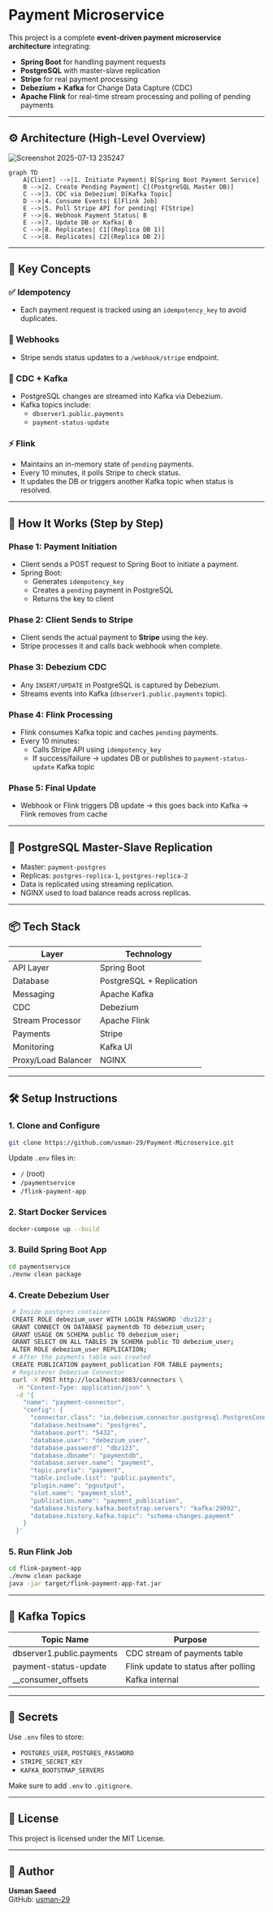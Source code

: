 # Payment Microservice

This project is a complete **event-driven payment microservice architecture** integrating:

- **Spring Boot** for handling payment requests
- **PostgreSQL** with master-slave replication
- **Stripe** for real payment processing
- **Debezium + Kafka** for Change Data Capture (CDC)
- **Apache Flink** for real-time stream processing and polling of pending payments

---

## ⚙️ Architecture (High-Level Overview)

![Screenshot 2025-07-13 235247](https://github.com/user-attachments/assets/40ceca14-20bc-4af3-8bae-361ce6d1f130)

```mermaid
graph TD
    A[Client] -->|1. Initiate Payment| B[Spring Boot Payment Service]
    B -->|2. Create Pending Payment| C[(PostgreSQL Master DB)]
    C -->|3. CDC via Debezium| D[Kafka Topic]
    D -->|4. Consume Events| E[Flink Job]
    E -->|5. Poll Stripe API for pending| F[Stripe]
    F -->|6. Webhook Payment Status| B
    E -->|7. Update DB or Kafka| B
    C -->|8. Replicates| C1[(Replica DB 1)]
    C -->|8. Replicates| C2[(Replica DB 2)]
```

---

## 🧠 Key Concepts

### ✅ Idempotency
- Each payment request is tracked using an `idempotency_key` to avoid duplicates.

### 🔁 Webhooks
- Stripe sends status updates to a `/webhook/stripe` endpoint.

### 🔄 CDC + Kafka
- PostgreSQL changes are streamed into Kafka via Debezium.
- Kafka topics include:
  - `dbserver1.public.payments`
  - `payment-status-update`

### ⚡ Flink
- Maintains an in-memory state of `pending` payments.
- Every 10 minutes, it polls Stripe to check status.
- It updates the DB or triggers another Kafka topic when status is resolved.

---

## 🧪 How It Works (Step by Step)

### Phase 1: Payment Initiation
- Client sends a POST request to Spring Boot to initiate a payment.
- Spring Boot:
  - Generates `idempotency_key`
  - Creates a `pending` payment in PostgreSQL
  - Returns the key to client

### Phase 2: Client Sends to Stripe
- Client sends the actual payment to **Stripe** using the key.
- Stripe processes it and calls back webhook when complete.

### Phase 3: Debezium CDC
- Any `INSERT/UPDATE` in PostgreSQL is captured by Debezium.
- Streams events into Kafka (`dbserver1.public.payments` topic).

### Phase 4: Flink Processing
- Flink consumes Kafka topic and caches `pending` payments.
- Every 10 minutes:
  - Calls Stripe API using `idempotency_key`
  - If success/failure → updates DB or publishes to `payment-status-update` Kafka topic

### Phase 5: Final Update
- Webhook or Flink triggers DB update → this goes back into Kafka → Flink removes from cache

---

## 🐘 PostgreSQL Master-Slave Replication

- Master: `payment-postgres`
- Replicas: `postgres-replica-1`, `postgres-replica-2`
- Data is replicated using streaming replication.
- NGINX used to load balance reads across replicas.

---

## 📦 Tech Stack

| Layer            | Technology                |
|------------------|---------------------------|
| API Layer        | Spring Boot               |
| Database         | PostgreSQL + Replication  |
| Messaging        | Apache Kafka              |
| CDC              | Debezium                  |
| Stream Processor | Apache Flink              |
| Payments         | Stripe                    |
| Monitoring       | Kafka UI                  |
| Proxy/Load Balancer | NGINX                  |

---

## 🛠️ Setup Instructions

### 1. Clone and Configure

```bash
git clone https://github.com/usman-29/Payment-Microservice.git
```

Update `.env` files in:
- `/` (root)
- `/paymentservice`
- `/flink-payment-app`

### 2. Start Docker Services

```bash
docker-compose up --build
```

### 3. Build Spring Boot App

```bash
cd paymentservice
./mvnw clean package
```

### 4. Create Debezium User 

```bash
 # Inside postgres container
 CREATE ROLE debezium_user WITH LOGIN PASSWORD 'dbz123';
 GRANT CONNECT ON DATABASE paymentdb TO debezium_user;
 GRANT USAGE ON SCHEMA public TO debezium_user;
 GRANT SELECT ON ALL TABLES IN SCHEMA public TO debezium_user;
 ALTER ROLE debezium_user REPLICATION;
 # After the payments table was created
 CREATE PUBLICATION payment_publication FOR TABLE payments;
 # Registerer Debezium Connector
 curl -X POST http://localhost:8083/connectors \
  -H "Content-Type: application/json" \
  -d '{
    "name": "payment-connector",
    "config": {
      "connector.class": "io.debezium.connector.postgresql.PostgresConnector",
      "database.hostname": "postgres",
      "database.port": "5432",
      "database.user": "debezium_user",
      "database.password": "dbz123",
      "database.dbname": "paymentdb",
      "database.server.name": "payment",
      "topic.prefix": "payment",
      "table.include.list": "public.payments",
      "plugin.name": "pgoutput",
      "slot.name": "payment_slot",
      "publication.name": "payment_publication",
      "database.history.kafka.bootstrap.servers": "kafka:29092",
      "database.history.kafka.topic": "schema-changes.payment"
    }
  }'
```

### 5. Run Flink Job

```bash
cd flink-payment-app
./mvnw clean package
java -jar target/flink-payment-app-fat.jar
```

---

## 📌 Kafka Topics

| Topic Name                     | Purpose                              |
|--------------------------------|--------------------------------------|
| dbserver1.public.payments      | CDC stream of payments table         |
| payment-status-update          | Flink update to status after polling |
| __consumer_offsets             | Kafka internal                       |

---

## 🔐 Secrets

Use `.env` files to store:
- `POSTGRES_USER`, `POSTGRES_PASSWORD`
- `STRIPE_SECRET_KEY`
- `KAFKA_BOOTSTRAP_SERVERS`

Make sure to add `.env` to `.gitignore`.

---

## 📄 License

This project is licensed under the MIT License.

---

## 🙋 Author

**Usman Saeed**  
GitHub: [usman-29](https://github.com/usman-29)

